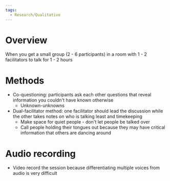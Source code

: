 ```yaml
---
tags:
  - Research/Qualitative
---
```

# Overview
When you get a small group (2 - 6 participants) in a room with 1 - 2 facilitators to talk for 1 - 2 hours

# Methods
- Co-questioning: participants ask each other questions that reveal information you couldn't have known otherwise
	- Unknown-unknowns
- Dual-facilitator method: one facilitator should lead the discussion while the other takes notes on who is talking least and timekeeping
	- Make space for quiet people - don't let people be talked over 
	- Call people holding their tongues out because they may have critical information that others are dancing around

# Audio recording
- Video record the session because differentiating multiple voices from audio is very difficult